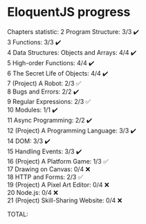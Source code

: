 
# EloquentJS progress

Chapters statistic:
 2 Program Structure: 3/3 :heavy_check_mark:  
 3 Functions: 3/3 :heavy_check_mark:  
 4 Data Structures: Objects and Arrays: 4/4 :heavy_check_mark:  
 5 High-order Functions: 4/4 :heavy_check_mark:  
 6 The Secret Life of Objects: 4/4 :heavy_check_mark:  
 7 (Project) A Robot: 2/3 :white_check_mark:  
 8 Bugs and Errors: 2/2 :heavy_check_mark:  
 9 Regular Expressions: 2/3 :white_check_mark:  
10 Modules: 1/1 :heavy_check_mark:  
11 Async Programming: 2/2 :heavy_check_mark:  
12 (Project) A Programming Language: 3/3 :heavy_check_mark:  
14 DOM: 3/3 :heavy_check_mark:  
15 Handling Events: 3/3 :heavy_check_mark:  
16 (Project) A Platform Game: 1/3 :white_check_mark:  
17 Drawing on Canvas: 0/4 :x:  
18 HTTP and Forms: 2/3 :white_check_mark:  
19 (Project) A Pixel Art Editor: 0/4 :x:  
20 Node.js: 0/4 :x:  
21 (Project) Skill-Sharing Website: 0/4 :x:  
 
 TOTAL: 
